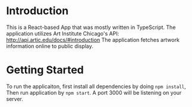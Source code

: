 # Introduction

This is a React-based App that was mostly written in TypeScript.
The application utilizes Art Institute Chicago's API: http://api.artic.edu/docs/#introduction
The application fetches artwork information online to public display.

# Getting Started

To run the applicaiton, first install all dependencies by doing `npm install`,
Then run application by `npm start`.
A port 3000 will be listening on your server.

